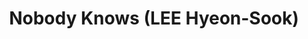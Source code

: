 --- 
title: "Nobody Knows (LEE Hyeon-Sook)"
publishdate: "2019-7-8T16:48:46+02:00"
src: "https://365manga.net/manga/nobody-knows-lee-hyeon-sook"
image: "https://data.365manga.net/images/thumbnails/15788-nobody-knows-lee-hyeon-sook.jpg"
description: "The 'self bully' Ban has a normal enough life, and where divorced parents aren't that uncommon, her life becomes shadowed in mystery when her mother, Eun-Joo, suddenly brings their 'distant relative' Jin-Whan home to live with them. Ban’s mother would always avoid the topic of her family, so who is this strange boy? Are they really relatives? What torturous secrets does her mother's past hold? And what do the sudden…"
---